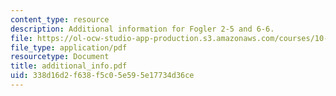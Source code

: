 ```yaml
---
content_type: resource
description: Additional information for Fogler 2-5 and 6-6.
file: https://ol-ocw-studio-app-production.s3.amazonaws.com/courses/10-37-chemical-and-biological-reaction-engineering-spring-2007/338d16d2f638f5c05e595e17734d36ce_additional_info.pdf
file_type: application/pdf
resourcetype: Document
title: additional_info.pdf
uid: 338d16d2-f638-f5c0-5e59-5e17734d36ce
---
```


